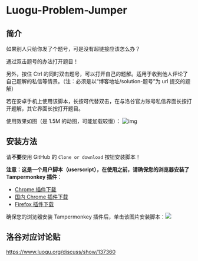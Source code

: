 # Luogu-Problem-Jumper

## 简介
如果别人只给你发了个题号，可是没有超链接应该怎么办？

通过双击题号的办法打开题目！

另外，按住 Ctrl 的同时双击题号，可以打开自己的题解。适用于收到他人评论了自己题解的私信等情景。（注：必须是以“博客地址/solution-题号”为 url 提交的题解） 

若在安卓手机上使用该脚本，长按可代替双击，在与洛谷官方账号私信界面长按打开题解，其它界面长按打开题目。

使用效果如图（是 1.5M 的动图，可能加载较慢）：
![img](https://s2.ax1x.com/2019/08/18/mlmBWQ.gif)

## 安装方法

请**不要**使用 GitHub 的 `Clone or download` 按钮安装脚本！

**注意：这是一个用户脚本（userscript），在使用之前，请确保您的浏览器安装了 Tampermonkey 插件**：

- [Chrome 插件下载](https://chrome.google.com/webstore/detail/tampermonkey/dhdgffkkebhmkfjojejmpbldmpobfkfo)
- [国内 Chrome 插件下载](https://www.chromefor.com/tampermonkey-beta_v4-9-5960/)
- [Firefox 插件下载](https://addons.mozilla.org/zh-CN/firefox/addon/tampermonkey/)

确保您的浏览器安装 Tampermonkey 插件后，单击该图片安装脚本：[![](https://s2.ax1x.com/2019/02/10/kaCnRU.png)](https://greasyfork.org/zh-CN/scripts/388947-luogu-problem-jumper)

## 洛谷对应讨论贴

https://www.luogu.org/discuss/show/137360
